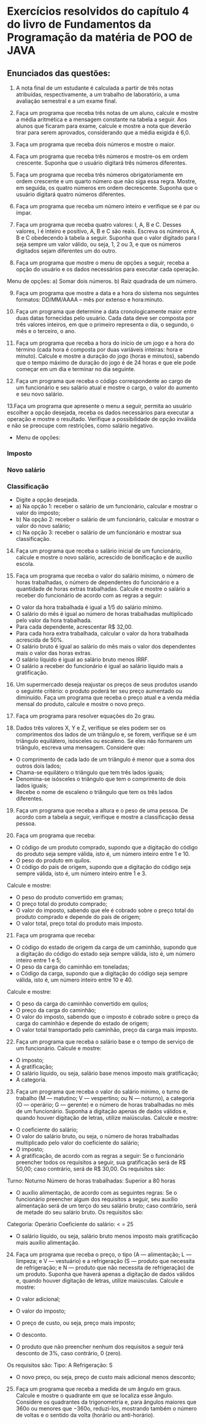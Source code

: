 # Exercícios resolvidos do capítulo 4 do livro de Fundamentos da Programação da matéria de POO de JAVA

## Enunciados das questões:
1. A nota final de um estudante é calculada a partir de três notas atribuídas, respectivamente, a um trabalho de laboratório, a uma avaliação semestral e a um exame final.

2. Faça um programa que receba três notas de um aluno, calcule e mostre a média aritmética e a mensagem constante na tabela a seguir. Aos alunos que ficaram para exame, calcule e mostre a nota que deverão tirar para serem aprovados, considerando que a média exigida é 6,0.

3. Faça um programa que receba dois números e mostre o maior.

4. Faça um programa que receba três números e mostre-os em ordem crescente. Suponha que o usuário digitará três números diferentes.

5. Faça um programa que receba três números obrigatoriamente em ordem crescente e um quarto número que não siga essa regra. Mostre, em seguida, os quatro números em ordem decrescente. Suponha que o usuário digitará quatro números diferentes.

6. Faça um programa que receba um número inteiro e verifique se é par ou ímpar.

7. Faça um programa que receba quatro valores: I, A, B e C. Desses valores, I é inteiro e positivo, A, B e C são reais. Escreva os números A, B e C obedecendo à tabela a seguir. Suponha que o valor digitado para I seja sempre um valor válido, ou seja, 1, 2 ou 3, e que os números digitados sejam diferentes um do outro.

8. Faça um programa que mostre o menu de opções a seguir, receba a opção do usuário e os dados necessários para executar cada operação.

Menu de opções:
a) Somar dois números.
b) Raiz quadrada de um número.

9. Faça um programa que mostre a data e a hora do sistema nos seguintes formatos: DD/MM/AAAA – mês por extenso e hora:minuto.

10. Faça um programa que determine a data cronologicamente maior entre duas datas fornecidas pelo usuário. Cada data deve ser composta por três valores inteiros, em que o primeiro representa o dia, o segundo, o mês e o terceiro, o ano.

11. Faça um programa que receba a hora do início de um jogo e a hora do término (cada hora é composta por duas variáveis inteiras: hora e minuto). Calcule e mostre a duração do jogo (horas e minutos), sabendo que o tempo máximo de duração do jogo é de 24 horas e que ele pode começar em um dia e terminar no dia seguinte.

12. Faça um programa que receba o código correspondente ao cargo de um funcionário e seu salário atual e mostre o cargo, o valor do aumento e seu novo salário.
  
13.Faça um programa que apresente o menu a seguir, permita ao usuário escolher a opção desejada, receba os dados necessários para executar a operação e mostre o resultado. Verifique a possibilidade de opção inválida e não se preocupe com restrições, como salário negativo.
- Menu de opções:
### Imposto
### Novo salário
### Classificação
- Digite a opção desejada.
- a) Na opção 1: receber o salário de um funcionário, calcular e mostrar o valor do imposto;
- b) Na opção 2: receber o salário de um funcionário, calcular e mostrar o valor do novo salário;
- c) Na opção 3: receber o salário de um funcionário e mostrar sua classificação.
   
14. Faça um programa que receba o salário inicial de um funcionário, calcule e mostre o novo salário, acrescido de bonificação e de auxílio escola.
  
15. Faça um programa que receba o valor do salário mínimo, o número de horas trabalhadas, o número de dependentes do funcionário e a quantidade de horas extras trabalhadas. Calcule e mostre o salário
a receber do funcionário de acordo com as regras a seguir:

- O valor da hora trabalhada é igual a 1/5 do salário mínimo.
- O salário do mês é igual ao número de horas trabalhadas multiplicado pelo valor da hora trabalhada.
- Para cada dependente, acrescentar R$ 32,00.
- Para cada hora extra trabalhada, calcular o valor da hora trabalhada acrescida de 50%.
- O salário bruto é igual ao salário do mês mais o valor dos dependentes mais o valor das horas extras.
- O salário líquido é igual ao salário bruto menos IRRF.
- O salário a receber do funcionário é igual ao salário líquido mais a gratificação.
  
16. Um supermercado deseja reajustar os preços de seus produtos usando o seguinte critério: o produto poderá ter seu preço aumentado ou diminuído. Faça um programa que receba o preço atual e a venda média mensal do produto, calcule e mostre o novo preço.

17. Faça um programa para resolver equações do 2o grau.
  
18. Dados três valores X, Y e Z, verifique se eles podem ser os comprimentos dos lados de um triângulo e, se forem, verifique se é um triângulo equilátero, isósceles ou escaleno. Se eles não formarem um triângulo, escreva uma mensagem. Considere que:

- O comprimento de cada lado de um triângulo é menor que a soma dos outros dois lados;
- Chama-se equilátero o triângulo que tem três lados iguais;
- Denomina-se isósceles o triângulo que tem o comprimento de dois lados iguais;
- Recebe o nome de escaleno o triângulo que tem os três lados diferentes.
  
19. Faça um programa que receba a altura e o peso de uma pessoa. De acordo com a tabela a seguir, verifique e mostre a classificação dessa pessoa.
  
20. Faça um programa que receba:

- O código de um produto comprado, supondo que a digitação do código do produto seja sempre válida, isto é, um número inteiro entre 1 e 10.
- O peso do produto em quilos.
- O código do país de origem, supondo que a digitação do código seja sempre válida, isto é, um número inteiro entre 1 e 3.

Calcule e mostre:
- O peso do produto convertido em gramas;
- O preço total do produto comprado;
- O valor do imposto, sabendo que ele é cobrado sobre o preço total do produto comprado e depende do país de origem;
- O valor total, preço total do produto mais imposto.

21. Faça um programa que receba:

- O código do estado de origem da carga de um caminhão, supondo que a digitação do código do estado seja sempre válida, isto é, um número inteiro entre 1 e 5;
- O  peso da carga do caminhão em toneladas;
- o Código da carga, supondo que a digitação do código seja sempre válida, isto é, um número inteiro entre 10 e 40.

Calcule e mostre:

- O peso da carga do caminhão convertido em quilos;
- O preço da carga do caminhão;
- O valor do imposto, sabendo que o imposto é cobrado sobre o preço da carga do caminhão e depende do estado de origem;
- O valor total transportado pelo caminhão, preço da carga mais imposto.
  
22. Faça um programa que receba o salário base e o tempo de serviço de um funcionário. Calcule e mostre:

- O imposto;
- A gratificação;
- O salário líquido, ou seja, salário base menos imposto mais gratificação;
- A categoria.

23. Faça um programa que receba o valor do salário mínimo, o turno de trabalho (M — matutino; V — vespertino; ou N — noturno), a categoria (O — operário; G — gerente) e o número de horas trabalhadas no mês de um funcionário. Suponha a digitação apenas de dados válidos e, quando houver digitação de letras, utilize maiúsculas. Calcule e mostre:

- O coeficiente do salário;
- O valor do salário bruto, ou seja, o número de horas trabalhadas multiplicado pelo valor do coeficiente do salário;
- O imposto;
- A gratificação, de acordo com as regras a seguir: Se o funcionário preencher todos os requisitos a seguir, sua gratificação será de R$ 50,00; caso contrário, será de R$ 30,00. Os requisitos são:

Turno: Noturno
Número de horas trabalhadas: Superior a 80 horas

- O auxílio alimentação, de acordo com as seguintes regras: Se o funcionário preencher algum dos requisitos a seguir, seu auxílio alimentação será de um terço do seu salário bruto; caso contrário, será de metade do seu salário bruto. Os requisitos são:
  
Categoria: Operário
Coeficiente do salário: < = 25

- O salário líquido, ou seja, salário bruto menos imposto mais gratificação mais auxílio alimentação.

24. Faça um programa que receba o preço, o tipo (A — alimentação; L — limpeza; e V — vestuário) e a refrigeração (S — produto que necessita de refrigeração; e N — produto que não necessita de refrigeração) de um produto. Suponha que haverá apenas a digitação de dados válidos e, quando houver digitação de letras, utilize maiúsculas. Calcule e mostre:

- O valor adicional;
- O valor do imposto;
- O preço de custo, ou seja, preço mais imposto;
- O desconto.
  
- O produto que não preencher nenhum dos requisitos a seguir terá desconto de 3%, caso contrário, 0 (zero).

Os requisitos são:
Tipo: A
Refrigeração: S

- O novo preço, ou seja, preço de custo mais adicional menos desconto;
  
25. Faça um programa que receba a medida de um ângulo em graus. Calcule e mostre o quadrante em que se localiza esse ângulo. Considere os quadrantes da trigonometria e, para ângulos maiores que 360o ou menores que −360o, reduzi-los, mostrando também o número de voltas e o sentido da volta (horário ou anti-horário).

